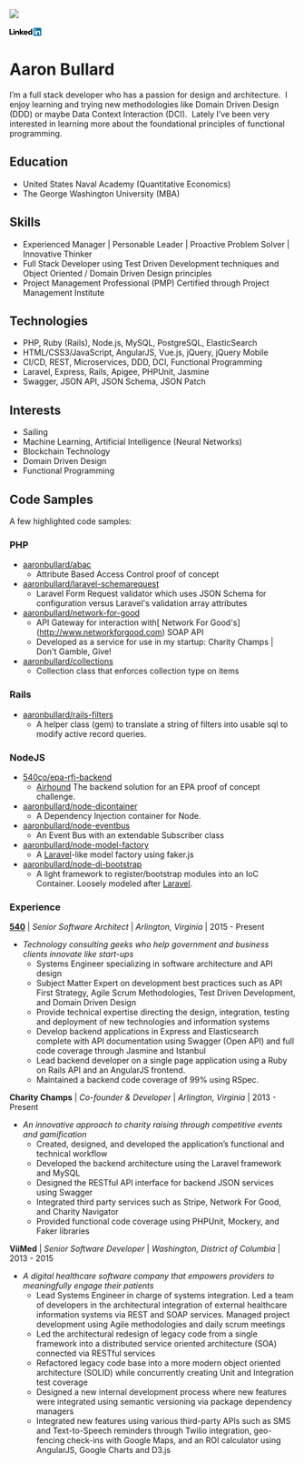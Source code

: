 
![](https://avatars2.githubusercontent.com/u/4197300?v=3&u=869bf3d92fd6083413b8f28da7739e811b49425d&s=200)

[![Linkedin](images/Logo-2C-14px.png)](https://www.linkedin.com/in/aaronbullard)

# Aaron Bullard
I’m a full stack developer who has a passion for design and architecture.  I enjoy learning and trying new methodologies like Domain Driven Design (DDD) or maybe Data Context Interaction (DCI).  Lately I’ve been very interested in learning more about the foundational principles of functional programming.

## Education
- United States Naval Academy (Quantitative Economics)
- The George Washington University (MBA)

## Skills
- Experienced Manager | Personable Leader | Proactive Problem Solver | Innovative Thinker
- Full Stack Developer using Test Driven Development techniques and Object Oriented / Domain Driven Design principles
- Project Management Professional (PMP) Certified through Project Management Institute

## Technologies
- PHP, Ruby (Rails), Node.js, MySQL, PostgreSQL, ElasticSearch
- HTML/CSS3/JavaScript, AngularJS, Vue.js, jQuery, jQuery Mobile
- CI/CD, REST, Microservices, DDD, DCI, Functional Programming
- Laravel, Express, Rails, Apigee, PHPUnit, Jasmine
- Swagger, JSON API, JSON Schema, JSON Patch
<!-- - Git, Composer, Bower, npm, Docker, Vagrant, Travis, Code Climate, Atlassian -->

## Interests
- Sailing
- Machine Learning, Artificial Intelligence (Neural Networks)
- Blockchain Technology
- Domain Driven Design
- Functional Programming

## Code Samples
A few highlighted code samples:

### PHP
- [aaronbullard/abac](https://github.com/aaronbullard/abac)
  - Attribute Based Access Control proof of concept
- [aaronbullard/laravel-schemarequest](https://github.com/aaronbullard/laravel-schemarequest)
  - Laravel Form Request validator which uses JSON Schema for configuration versus Laravel's validation array attributes
- [aaronbullard/network-for-good](https://github.com/aaronbullard/network-for-good)
  - API Gateway for interaction with[ Network For Good's] (http://www.networkforgood.com) SOAP API
  - Developed as a service for use in my startup: Charity Champs | Don't Gamble, Give!
- [aaronbullard/collections](https://github.com/aaronbullard/collections)
  - Collection class that enforces collection type on items

### Rails
- [aaronbullard/rails-filters](https://github.com/aaronbullard/rails-filters)
  - A helper class (gem) to translate a string of filters into usable sql to modify active record queries.

### NodeJS
- [540co/epa-rfi-backend](https://github.com/540co/epa-rfi-backend)
  - [Airhound](https://airhound.540.co) The backend solution for an EPA proof of concept challenge.
- [aaronbullard/node-dicontainer](https://github.com/aaronbullard/node-dicontainer)
  - A Dependency Injection container for Node.
- [aaronbullard/node-eventbus](https://github.com/aaronbullard/node-eventbus)
  - An Event Bus with an extendable Subscriber class
- [aaronbullard/node-model-factory](https://github.com/aaronbullard/node-model-factory)
  - A [Laravel](https://laravel.com)-like model factory using faker.js
- [aaronbullard/node-di-bootstrap](https://github.com/aaronbullard/node-di-bootstrap)
  - A light framework to register/bootstrap modules into an IoC Container.  Loosely modeled after [Laravel](https://laravel.com).

### Experience

[**540**](https://540.co) | *Senior Software Architect* | *Arlington, Virginia* |	2015 - Present
+ *Technology consulting geeks who help government and business clients innovate like start-ups*
  - Systems Engineer specializing in software architecture and API design
  - Subject Matter Expert on development best practices such as API First Strategy, Agile Scrum Methodologies, Test Driven Development, and Domain Driven Design
  - Provide technical expertise directing the design, integration, testing and deployment of new technologies and information systems
  - Develop backend applications in Express and Elasticsearch complete with API documentation using Swagger (Open API) and full code coverage through Jasmine and Istanbul
  - Lead backend developer on a single page application using a Ruby on Rails API and an AngularJS frontend.
  - Maintained a backend code coverage of 99% using RSpec.

**Charity Champs** | *Co-founder & Developer* | *Arlington, Virginia* | 2013 - Present
+ *An innovative approach to charity raising through competitive events and gamification*
  - Created, designed, and developed the application’s functional and technical workflow
  - Developed the backend architecture using the Laravel framework and MySQL
  - Designed the RESTful API interface for backend JSON services using Swagger
  - Integrated third party services such as Stripe, Network For Good, and Charity Navigator
  - Provided functional code coverage using PHPUnit, Mockery, and Faker libraries

**ViiMed** | *Senior Software Developer* | *Washington, District of Columbia* |	2013 - 2015
+ *A digital healthcare software company that empowers providers to meaningfully engage their patients*
  - Lead Systems Engineer in charge of systems integration.  Led a team of developers in the architectural integration of external healthcare information systems via REST and SOAP services.  Managed project development using Agile methodologies and daily scrum meetings
  - Led the architectural redesign of legacy code from a single framework into a distributed service oriented architecture (SOA) connected via RESTful services
  - Refactored legacy code base into a more modern object oriented architecture (SOLID) while concurrently creating Unit and Integration test coverage
  - Designed a new internal development process where new features were integrated using semantic versioning via package dependency managers
  - Integrated new features using various third-party APIs such as SMS and Text-to-Speech reminders through Twilio integration, geo-fencing check-ins with Google Maps, and an ROI calculator using AngularJS, Google Charts and D3.js
